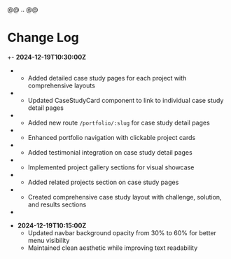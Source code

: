 @@ .. @@
 # Change Log  
 
+- **2024-12-19T10:30:00Z**  
+  - Added detailed case study pages for each project with comprehensive layouts
+  - Updated CaseStudyCard component to link to individual case study detail pages
+  - Added new route `/portfolio/:slug` for case study detail pages
+  - Enhanced portfolio navigation with clickable project cards
+  - Added testimonial integration on case study detail pages
+  - Implemented project gallery sections for visual showcase
+  - Added related projects section on case study pages
+  - Created comprehensive case study layout with challenge, solution, and results sections
+
 - **2024-12-19T10:15:00Z**  
   - Updated navbar background opacity from 30% to 60% for better menu visibility
   - Maintained clean aesthetic while improving text readability